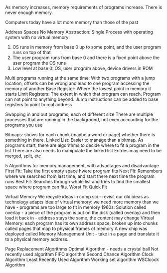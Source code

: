 As memory increases, memory requirements of programs increase. There is never enough memory.

Computers today have a lot more memory than those of the past

Address Spaces
No Memory Abstraction:
Single Process with operating system with no virtual memory:
1. OS runs in memory from base 0 up to some point, and the user program runs on top of that
2. The user program runs from base 0 and there is a fixed point above the user program the OS runs
3. Low level at base 0: OS, user program above, device drivers in ROM

Multi programs running at the same time:
With two programs with a jump location, offsets can be wrong and lead to one program accessing the memory of another
Base Register: Where the lowest point in memory it starts
Limit Registers: The extent in which that program can reach. Program can not point to anything beyond.
Jump instructions can be added to base registers to point to real address

Swapping in and out programs, each of different size
There are multiple processes that are running in the background, not even accounting for the programs you use

Bitmaps: shows for each chunk (maybe a word or page) whether there is something in there.
Linked List: Easier to manage than a bitmap. As programs start, there are algorithms to decide where to fit a program in the list
There are also needs to manipulate the linked list
Entries may need to be merged, split, etc

5 Algorithms for memory management, with advantages and disadvantage
First Fit: Take the first empty space hwere program fits
Next Fit: Remembers where we searched from last time, and start there next time the program runs
Best Fit: Searches through whole list and tries to find the smallest space where program can fits. 
Worst Fit
Quick Fit


Virtual Memory
We recycle ideas in comp sci - revisit our old ideas as technology adapts
Idea of virtual memory:
we need more memory than we have - programs are too large to fit in memory
1960s: 
	Solution called overlay - a piece of the program is put on the disk (called overlay) and then load it back in - address stays the same, the content may change
Virtual Memory: each program has its own address space, broken up into chunks called pages that map to physical frames of memory
A new chip was deployed called Memory Management Unit - take in a page and translate it to a physical memory address.

Page Replacement Algorithms
Optimal Algorithm - needs a crystal ball
Not recently used algorithm
FIFO algorithm
Second Chance Algorithm
Clock Algorithm
Least Recently Used Algorithm
Working set algorithm
WSClcock Algorithm

